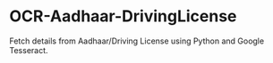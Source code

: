 # OCR-Aadhaar-DrivingLicense
Fetch details from Aadhaar/Driving License using Python and Google Tesseract.
